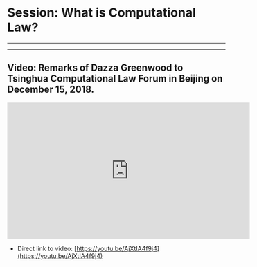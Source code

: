 # Session: What is Computational Law?



---------

<script type="text/javascript">
        (function(p,i,g,e,o,n,s){p[o]=p[o]||function(){(p[o].q=p[o].q||[]).push(arguments)},
            n=i.createElement(g),s=i.getElementsByTagName(g)[0];n.async=1;n.src=e;
            s.parentNode.insertBefore(n,s);})
            (window,document,'script','https://static.pigeonhole.at/widget/pigeon-widget.js','phl');
        phl("create", {
            width: "320px",
            height: "568px",
            passcode: "LAWMIT",
            className: "pigeonhole-iframe",
            sessionId: 188610, 
        });
    </script>
    
<div class="pigeonhole-iframe"></div>

-------------

## Video: Remarks of Dazza Greenwood to Tsinghua Computational Law Forum in Beijing on December 15, 2018.


<iframe width="560" height="315" src="https://www.youtube.com/embed/AjXtIA4f9j4" frameborder="0" allow="accelerometer; autoplay; encrypted-media; gyroscope; picture-in-picture" allowfullscreen></iframe>

* Direct link to video: [https://youtu.be/AjXtIA4f9j4](https://youtu.be/AjXtIA4f9j4)
